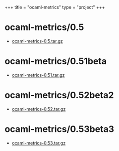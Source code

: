 +++
title = "ocaml-metrics"
type = "project"
+++

# ocaml-metrics/0.5
* [ocaml-metrics-0.5.tar.gz](/ocaml-metrics/ocaml-metrics/0.5/ocaml-metrics-0.5.tar.gz)

# ocaml-metrics/0.51beta
* [ocaml-metrics-0.51.tar.gz](/ocaml-metrics/ocaml-metrics/0.51beta/ocaml-metrics-0.51.tar.gz)

# ocaml-metrics/0.52beta2
* [ocaml-metrics-0.52.tar.gz](/ocaml-metrics/ocaml-metrics/0.52beta2/ocaml-metrics-0.52.tar.gz)

# ocaml-metrics/0.53beta3
* [ocaml-metrics-0.53.tar.gz](/ocaml-metrics/ocaml-metrics/0.53beta3/ocaml-metrics-0.53.tar.gz)